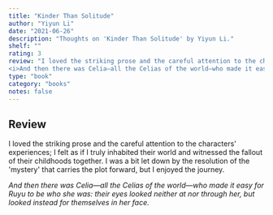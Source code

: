 ```yaml
---
title: "Kinder Than Solitude"
author: "Yiyun Li"
date: "2021-06-26"
description: "Thoughts on 'Kinder Than Solitude' by Yiyun Li."
shelf: ""
rating: 3
review: "I loved the striking prose and the careful attention to the characters' experiences; I felt as if I truly inhabited their world and witnessed the fallout of their childhoods together. I was a bit let down by the resolution of the 'mystery' that carries the plot forward, but I enjoyed the journey.<br/><br/>
<i>And then there was Celia—all the Celias of the world—who made it easy for Ruyu to be who she was: their eyes looked neither at nor through her, but looked instead for themselves in her face.</i>"
type: "book"
category: "books"
notes: false
---
```


## Review 

I loved the striking prose and the careful attention to the characters' experiences; I felt as if I truly inhabited their world and witnessed the fallout of their childhoods together. I was a bit let down by the resolution of the 'mystery' that carries the plot forward, but I enjoyed the journey. 

  

 
_And then there was Celia—all the Celias of the world—who made it easy for Ruyu to be who she was: their eyes looked neither at nor through her, but looked instead for themselves in her face._

